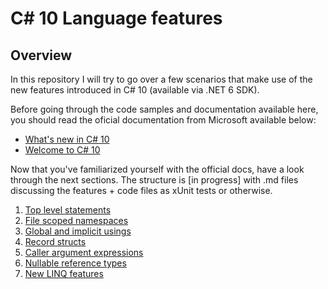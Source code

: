 # C# 10 Language features

## Overview

In this repository I will try to go over a few scenarios that make use of the new features introduced in C# 10 (available via .NET 6 SDK).

Before going through the code samples and documentation available here, you should read the oficial documentation from Microsoft available below:

* [What's new in C# 10](https://docs.microsoft.com/en-us/dotnet/csharp/whats-new/csharp-10)
* [Welcome to C# 10](https://devblogs.microsoft.com/dotnet/welcome-to-csharp-10/)

 Now that you've familiarized yourself with the official docs, have a look through the next sections. The structure is [in progress] with .md files discussing the features + code files as xUnit tests or otherwise.

1. [Top level statements](docs/TopLevelStatements.md)
2. [File scoped namespaces](docs/FileScopedNamespaces.md)
3. [Global and implicit usings](docs/GlobalAndImplicitUsings.md)
4. [Record structs](docs/RecordStructs.md)
5. [Caller argument expressions](docs/CallerArgumentExpressions.md)
6. [Nullable reference types](docs/NullableReferenceTypes.md)
7. [New LINQ features](docs/NewLinqFeatures.md)